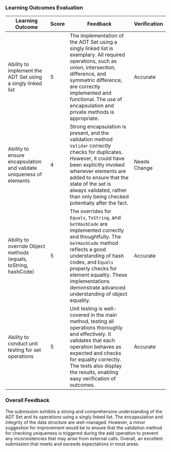 ### Learning Outcomes Evaluation

| Learning Outcome                                                                 | Score | Feedback                                                                                                                                                                                                                                                                                      | Verification |
|----------------------------------------------------------------------------------|-------|-----------------------------------------------------------------------------------------------------------------------------------------------------------------------------------------------------------------------------------------------------------------------------------------------|--------------|
| Ability to implement the ADT Set using a singly linked list                     | 5     | The implementation of the ADT Set using a singly linked list is exemplary. All required operations, such as union, intersection, difference, and symmetric difference, are correctly implemented and functional. The use of encapsulation and private methods is appropriate.                    | Accurate      |
| Ability to ensure encapsulation and validate uniqueness of elements              | 4     | Strong encapsulation is present, and the validation method `Validar` correctly checks for duplicates. However, it could have been explicitly invoked whenever elements are added to ensure that the state of the set is always validated, rather than only being checked potentially after the fact. | Needs Change  |
| Ability to override Object methods (equals, toString, hashCode)                 | 5     | The overrides for `Equals`, `ToString`, and `GetHashCode` are implemented correctly and thoughtfully. The `GetHashCode` method reflects a good understanding of hash codes, and `Equals` properly checks for element equality. These implementations demonstrate advanced understanding of object equality.    | Accurate      |
| Ability to conduct unit testing for set operations                               | 5     | Unit testing is well-covered in the main method, testing all operations thoroughly and effectively. It validates that each operation behaves as expected and checks for equality correctly. The tests also display the results, enabling easy verification of outcomes.                          | Accurate      |

### Overall Feedback
The submission exhibits a strong and comprehensive understanding of the ADT Set and its operations using a singly linked list. The encapsulation and integrity of the data structure are well-managed. However, a minor suggestion for improvement would be to ensure that the validation method for checking uniqueness is triggered during the add operation to prevent any inconsistencies that may arise from external calls. Overall, an excellent submission that meets and exceeds expectations in most areas.